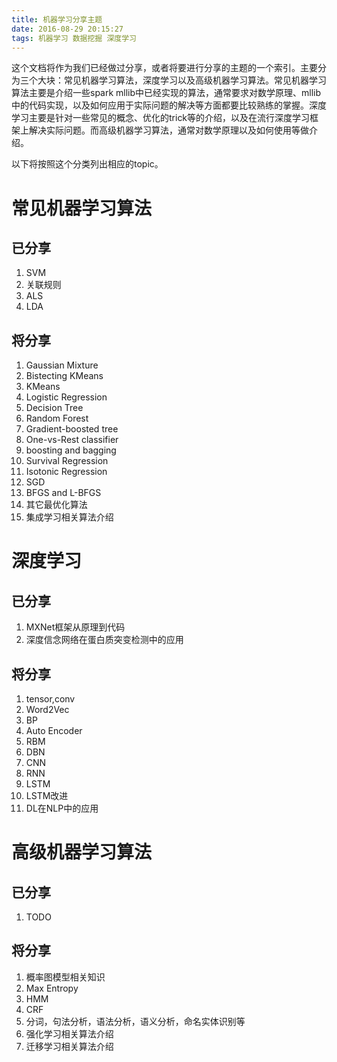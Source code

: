```yaml
---
title: 机器学习分享主题
date: 2016-08-29 20:15:27
tags: 机器学习 数据挖掘 深度学习
---
```


这个文档将作为我们已经做过分享，或者将要进行分享的主题的一个索引。主要分为三个大块：常见机器学习算法，深度学习以及高级机器学习算法。常见机器学习算法主要是介绍一些spark mllib中已经实现的算法，通常要求对数学原理、mllib中的代码实现，以及如何应用于实际问题的解决等方面都要比较熟练的掌握。深度学习主要是针对一些常见的概念、优化的trick等的介绍，以及在流行深度学习框架上解决实际问题。而高级机器学习算法，通常对数学原理以及如何使用等做介绍。

以下将按照这个分类列出相应的topic。

# 常见机器学习算法
## 已分享
1. SVM
2. 关联规则
3. ALS
4. LDA

## 将分享
1. Gaussian Mixture
2. Bistecting KMeans
3. KMeans
4. Logistic Regression
5. Decision Tree
6. Random Forest
7. Gradient-boosted tree
8. One-vs-Rest classifier
9. boosting and bagging
10. Survival Regression
11. Isotonic Regression
12. SGD
13. BFGS and L-BFGS
14. 其它最优化算法
15. 集成学习相关算法介绍

# 深度学习
## 已分享
1. MXNet框架从原理到代码
2. 深度信念网络在蛋白质突变检测中的应用

## 将分享
1. tensor,conv
1. Word2Vec
2. BP
3. Auto Encoder
4. RBM
5. DBN
6. CNN
7. RNN
8. LSTM
9. LSTM改进
10. DL在NLP中的应用

# 高级机器学习算法
## 已分享
1. TODO

## 将分享
1. 概率图模型相关知识
2. Max Entropy
3. HMM
4. CRF
5. 分词，句法分析，语法分析，语义分析，命名实体识别等
6. 强化学习相关算法介绍
7. 迁移学习相关算法介绍


